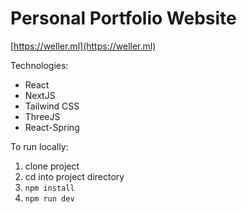 # Personal Portfolio Website

[https://weller.ml](https://weller.ml)

Technologies:  
- React
- NextJS
- Tailwind CSS
- ThreeJS
- React-Spring

To run locally:  
1. clone project
2. cd into project directory
3. ```npm install```
4. ```npm run dev```
